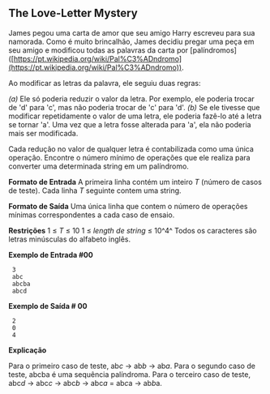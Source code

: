 ## The Love-Letter Mystery

James pegou uma carta de amor que seu amigo Harry escreveu para sua namorada. Como é muito brincalhão, James decidiu pregar uma peça em seu amigo e modificou todas as palavras da carta por [palíndromos] ([https://pt.wikipedia.org/wiki/Pal%C3%ADndromo](https://pt.wikipedia.org/wiki/Pal%C3%ADndromo)).

Ao modificar as letras da palavra, ele seguiu duas regras:

_(a)_ Ele só poderia reduzir o valor da letra. Por exemplo, ele poderia trocar de 'd' para 'c', mas não poderia trocar de 'c' para 'd'. _(b)_ Se ele tivesse que modificar repetidamente o valor de uma letra, ele poderia fazê-lo até a letra se tornar 'a'. Uma vez que a letra fosse alterada para 'a', ela não poderia mais ser modificada.

Cada redução no valor de qualquer letra é contabilizada como uma única operação. Encontre o número mínimo de operações que ele realiza para converter uma determinada string em um palíndromo.

**Formato de Entrada** A primeira linha contém um inteiro _T_ (número de casos de teste). Cada linha _T_ seguinte contem uma string.

**Formato de Saída** Uma única linha que contem o número de operações mínimas correspondentes a cada caso de ensaio.

**Restrições** 1 ≤ _T_ ≤ 10
1 ≤ _length de string_ ≤ 10^4^ Todos os caracteres são letras minúsculas do alfabeto inglês.

**Exemplo de Entrada #00**

```
 3
 abc
 abcba
 abcd
```

**Exemplo de Saída # 00**

```
 2
 0
 4
```

**Explicação**

Para o primeiro caso de teste, ab*c* -> ab*b* -> ab*a*. Para o segundo caso de teste, abcba é uma sequência palíndroma. Para o terceiro caso de teste, abc*d* -> abc*c* -> abc*b* -> abc*a* = ab*c*a -> ab*b*a.
